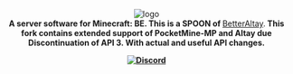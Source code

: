 <p align="center">
    <img src="https://cdn.discordapp.com/attachments/805530984807399484/919448233317634068/logo.png" alt="logo"/><br>
	<b>A server software for Minecraft: BE. This is a SPOON of </b><a href="https://github.com/Benedikt05/BetterAltay">BetterAltay</a>.<b> This fork contains extended support of PocketMine-MP and Altay due Discontinuation of API 3. With actual and useful API changes.<b>
</p>
<p align="center">
	<a href="https://discord.gg/PKWkpSmygR"><img src="https://img.shields.io/discord/918828825553534987.svg?style=flat-square&label=discord&colorB=7289da" alt="Discord" /></a>
</p>
